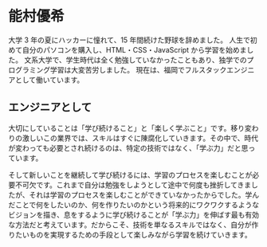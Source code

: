 # 能村優希

大学 3 年の夏にハッカーに憧れて、15 年間続けた野球を辞めました。
人生で初めて自分のパソコンを購入し、HTML・CSS・JavaScript から学習を始めました。
文系大学で、学生時代は全く勉強していなかったこともあり、独学でのプログラミング学習は大変苦労しました。
現在は、福岡でフルスタックエンジニアとして働いています。

## エンジニアとして

大切にしていることは「学び続けること」と「楽しく学ぶこと」です。移り変わりの激しいこの業界では、スキルはすぐに陳腐化していきます。その中で、時代が変わっても必要とされ続けるのは、特定の技術ではなく、「学ぶ力」だと思っています。

そして新しいことを継続して学び続けるには、学習のプロセスを楽しむことが必要不可欠です。これまで自分は勉強をしようとして途中で何度も挫折してきましたが、それは学習のプロセスを楽しむことができていなかったからでした。学んだことで何をしたいのか、何を作りたいのかという将来的にワクワクするようなビジョンを描き、息をするように学び続けることが「学ぶ力」を伸ばす最も有効な方法だと考えています。だからこそ、技術を単なるスキルではなく、自分が作りたいものを実現するための手段として楽しみながら学習を続けていきます。

